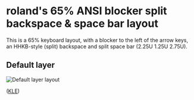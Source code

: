 # roland's 65% ANSI blocker split backspace & space bar layout

This is a 65% keyboard layout, with a blocker to the left of the arrow keys, 
an HHKB-style (split) backspace and split space bar (2.25U 1.25U 2.75U).

## Default layer

![Default layer layout](https://imgur.com/a/gPbxbTV)

([KLE](http://www.keyboard-layout-editor.com/#/gists/068b6617f94e2a93df6fc1c2e650f39e))


